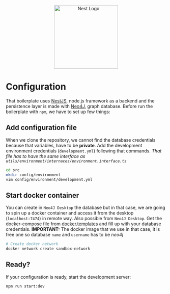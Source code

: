 <p align="center">
  <a href="http://nestjs.com/" target="blank"><img src="https://nestjs.com/img/logo-small.svg" width="200" alt="Nest Logo" /></a>
</p>

# Configuration
That boilerplate uses [NestJS](https://nestjs.com/), node.js framework as a backend and the persistence layer is made with [Neo4J](https://neo4j.com/), graph database. Before run the boilerplate with `npm`, we have to set up few things:
## Add configuration file
When we clone the repository, we cannot find the database credentials because that variables, have to be **private**. Add the development environment credentials (`development.yml`) following that commands. *That file has to have the same interface as `utils/environment/internaces/environment.interface.ts`*
```bash
cd src
mkdir config/environment
vim config/environment/development.yml
```
## Start docker container
You can create in `Neo4J Desktop` the database but in that case, we are going to spin up a docker container and access it from the desktop (`localhost:7474`) in remote way. Also possible from `Neo4J Desktop`. Get the docker-compose file from [docker.templates](https://github.com/tipogi/docker.templates) and fill up with your database credentials.
**IMPORTANT:** The docker image that we use in that case, it is free one so database `name` and `username` has to be *neo4j*
```bash
# Create docker network
docker network create sandbox-network
```

## Ready?
If your configuration is ready, start the development server:
```bash
npm run start:dev
```